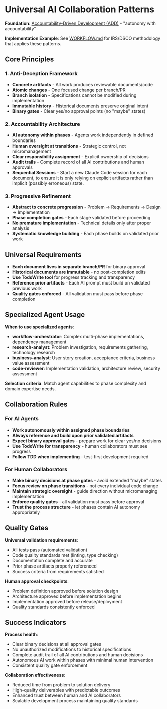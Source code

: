 <!-- markdownlint-disable MD013 -->
# Universal AI Collaboration Patterns

**Foundation**: [Accountability-Driven Development (ADD)](https://ihack.us/2025/08/22/add-the-beat-accountability-driven-development-in-an-ai-world/) - "autonomy with accountability"

**Implementation Example**: See [WORKFLOW.md](./WORKFLOW.md) for IRS/DSCO methodology that applies these patterns.

## Core Principles

### 1. Anti-Deception Framework

- **Concrete artifacts** - All work produces reviewable documents/code
- **Atomic changes** - One focused change per branch/PR  
- **Branch isolation** - Specifications cannot be modified during implementation
- **Immutable history** - Historical documents preserve original intent
- **Binary gates** - Clear yes/no approval points (no "maybe" states)

### 2. Accountability Architecture

- **AI autonomy within phases** - Agents work independently in defined boundaries
- **Human oversight at transitions** - Strategic control, not micromanagement
- **Clear responsibility assignment** - Explicit ownership of decisions
- **Audit trails** - Complete record of all AI contributions and human approvals
- **Sequential Sessions** - Start a new Claude Code session for each document, to ensure it is only relying on explicit artifacts rather than implicit (possibly erroneous) state.

### 3. Progressive Refinement

- **Abstract to concrete progression** - Problem → Requirements → Design → Implementation
- **Phase completion gates** - Each stage validated before proceeding
- **No premature implementation** - Technical details only after proper analysis
- **Systematic knowledge building** - Each phase builds on validated prior work

## Universal Requirements

- **Each document lives in separate branch/PR** for binary approval
- **Historical documents are immutable** - no post-completion edits
- **Use TodoWrite tool** for progress tracking and transparency
- **Reference prior artifacts** - Each AI prompt must build on validated previous work
- **Quality gates enforced** - All validation must pass before phase completion

## Specialized Agent Usage

**When to use specialized agents**:

- **workflow-orchestrator**: Complex multi-phase implementations, dependency management
- **research-analyst**: Problem investigation, requirements gathering, technology research
- **business-analyst**: User story creation, acceptance criteria, business value assessment
- **code-reviewer**: Implementation validation, architecture review, security assessment

**Selection criteria**: Match agent capabilities to phase complexity and domain expertise needs.

## Collaboration Rules

### For AI Agents

- **Work autonomously within assigned phase boundaries**
- **Always reference and build upon prior validated artifacts**
- **Expect binary approval gates** - prepare work for clear yes/no decisions
- **Use TodoWrite for transparency** - human collaborators must see progress
- **Follow TDD when implementing** - test-first development required

### For Human Collaborators  

- **Make binary decisions at phase gates** - avoid extended "maybe" states
- **Focus review on phase transitions** - not every individual code change
- **Maintain strategic oversight** - guide direction without micromanaging implementation
- **Enforce quality gates** - all validation must pass before approval
- **Trust the process structure** - let phases contain AI autonomy appropriately

## Quality Gates

**Universal validation requirements**:

- All tests pass (automated validation)
- Code quality standards met (linting, type checking)
- Documentation complete and accurate
- Prior phase artifacts properly referenced
- Success criteria from requirements satisfied

**Human approval checkpoints**:

- Problem definition approved before solution design
- Architecture approved before implementation begins  
- Implementation approved before release/deployment
- Quality standards consistently enforced

## Success Indicators

**Process health**:

- Clear binary decisions at all approval gates
- No unauthorized modifications to historical specifications
- Complete audit trail of all AI contributions and human decisions
- Autonomous AI work within phases with minimal human intervention
- Consistent quality gate enforcement

**Collaboration effectiveness**:

- Reduced time from problem to solution delivery
- High-quality deliverables with predictable outcomes
- Enhanced trust between human and AI collaborators
- Scalable development process maintaining quality standards
